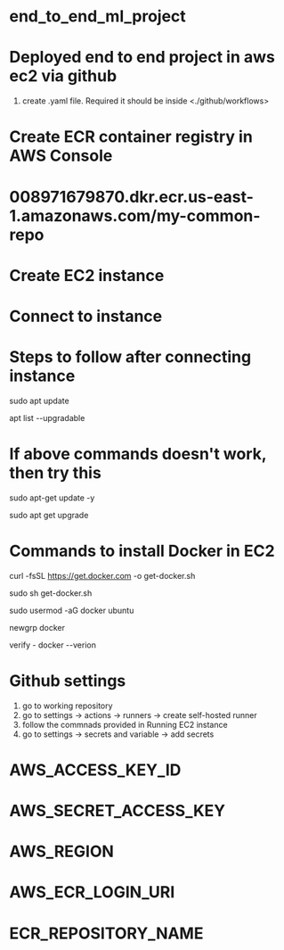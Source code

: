 # end_to_end_ml_project

# Deployed end to end project in aws ec2 via github

1. create .yaml file. Required it should be inside <./github/workflows>

# Create ECR container registry in AWS Console
# 008971679870.dkr.ecr.us-east-1.amazonaws.com/my-common-repo

# Create EC2 instance 

# Connect to instance

# Steps to follow after connecting instance
sudo apt update 

apt list --upgradable

# If above commands doesn't work, then try this
sudo apt-get update -y

sudo apt get upgrade

# Commands to install Docker in EC2

curl -fsSL https://get.docker.com -o get-docker.sh

sudo sh get-docker.sh

sudo usermod -aG docker ubuntu

newgrp docker

verify - docker --verion


# Github settings
1. go to working repository
2. go to settings -> actions -> runners -> create self-hosted runner
3. follow the commnads provided in Running EC2 instance
4. go to settings -> secrets and variable -> add secrets

# AWS_ACCESS_KEY_ID
# AWS_SECRET_ACCESS_KEY
# AWS_REGION
# AWS_ECR_LOGIN_URI
# ECR_REPOSITORY_NAME